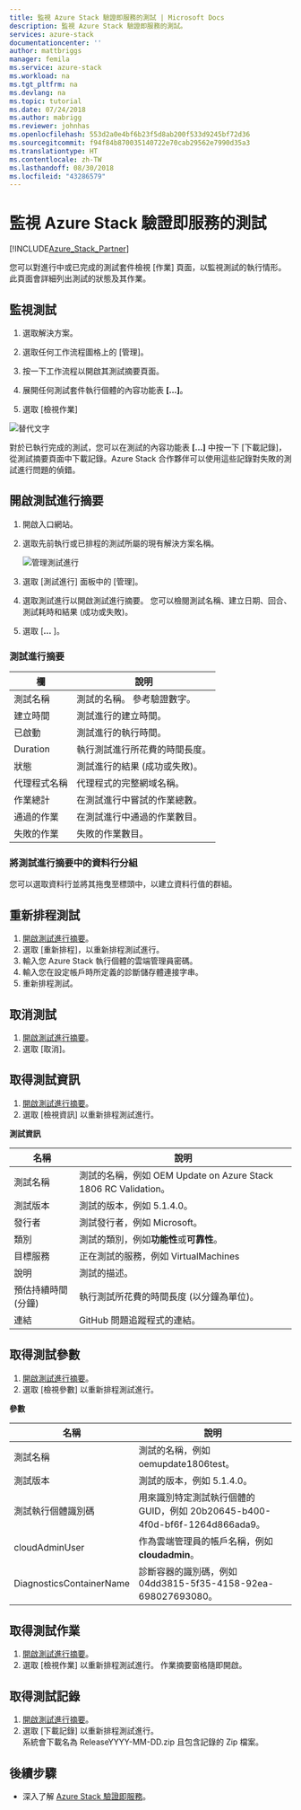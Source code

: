 ```yaml
---
title: 監視 Azure Stack 驗證即服務的測試 | Microsoft Docs
description: 監視 Azure Stack 驗證即服務的測試。
services: azure-stack
documentationcenter: ''
author: mattbriggs
manager: femila
ms.service: azure-stack
ms.workload: na
ms.tgt_pltfrm: na
ms.devlang: na
ms.topic: tutorial
ms.date: 07/24/2018
ms.author: mabrigg
ms.reviewer: johnhas
ms.openlocfilehash: 553d2a0e4bf6b23f5d8ab200f533d9245bf72d36
ms.sourcegitcommit: f94f84b870035140722e70cab29562e7990d35a3
ms.translationtype: HT
ms.contentlocale: zh-TW
ms.lasthandoff: 08/30/2018
ms.locfileid: "43286579"
---
```

# <a name="monitor-a-test-with-azure-stack-validation-as-a-service"></a>監視 Azure Stack 驗證即服務的測試

[!INCLUDE[Azure_Stack_Partner](./includes/azure-stack-partner-appliesto.md)]

您可以對進行中或已完成的測試套件檢視 [作業] 頁面，以監視測試的執行情形。 此頁面會詳細列出測試的狀態及其作業。

## <a name="monitor-a-test"></a>監視測試

1. 選取解決方案。

2. 選取任何工作流程圖格上的 [管理]。

3. 按一下工作流程以開啟其測試摘要頁面。

4. 展開任何測試套件執行個體的內容功能表 **[...]**。

5. 選取 [檢視作業]

![替代文字](media\image4.png)

對於已執行完成的測試，您可以在測試的內容功能表 **[...]** 中按一下 [下載記錄]，從測試摘要頁面中下載記錄。Azure Stack 合作夥伴可以使用這些記錄對失敗的測試進行問題的偵錯。

## <a name="open-the-test-pass-summary"></a>開啟測試進行摘要

1. 開啟入口網站。 
2. 選取先前執行或已排程的測試所屬的現有解決方案名稱。

    ![管理測試進行](media/managetestpasses.png)

3. 選取 [測試進行] 面板中的 [管理]。
4. 選取測試進行以開啟測試進行摘要。 您可以檢閱測試名稱、建立日期、回合、測試耗時和結果 (成功或失敗)。
5. 選取 [**...** ]。

### <a name="test-pass-summary"></a>測試進行摘要

| 欄 | 說明 |
| --- | --- |
| 測試名稱 | 測試的名稱。 參考驗證數字。 |
| 建立時間 | 測試進行的建立時間。 |
| 已啟動 | 測試進行的執行時間。 |
| Duration | 執行測試進行所花費的時間長度。 |
| 狀態 | 測試進行的結果 (成功或失敗)。 |
| 代理程式名稱 | 代理程式的完整網域名稱。 |
| 作業總計 | 在測試進行中嘗試的作業總數。 |
| 通過的作業 | 在測試進行中通過的作業數目。 |
|  失敗的作業 | 失敗的作業數目。 |

### <a name="group-columns-in-the-test-pass-summary"></a>將測試進行摘要中的資料行分組

您可以選取資料行並將其拖曳至標頭中，以建立資料行值的群組。

## <a name="reschedule-a-test"></a>重新排程測試

1. [開啟測試進行摘要](#open-the-test-pass-summary)。
2. 選取 [重新排程]，以重新排程測試進行。
3. 輸入您 Azure Stack 執行個體的雲端管理員密碼。
4. 輸入您在設定帳戶時所定義的診斷儲存體連接字串。
5. 重新排程測試。

## <a name="cancel-a-test"></a>取消測試

1. [開啟測試進行摘要](#open-the-test-pass-summary)。
2. 選取 [取消]。

## <a name="get-test-information"></a>取得測試資訊

1. [開啟測試進行摘要](#open-the-test-pass-summary)。
2. 選取 [檢視資訊] 以重新排程測試進行。

**測試資訊**

| 名稱 | 說明 |
| -- | -- |
| 測試名稱 | 測試的名稱，例如 OEM Update on Azure Stack 1806 RC Validation。 |
| 測試版本 | 測試的版本，例如 5.1.4.0。 |
| 發行者 | 測試發行者，例如 Microsoft。 |
| 類別 | 測試的類別，例如**功能性**或**可靠性**。 |
| 目標服務 | 正在測試的服務，例如 VirtualMachines |
| 說明 | 測試的描述。 |
| 預估持續時間 (分鐘) | 執行測試所花費的時間長度 (以分鐘為單位)。 |
| 連結 | GitHub 問題追蹤程式的連結。 |

## <a name="get-test-parameters"></a>取得測試參數

1. [開啟測試進行摘要](#open-the-test-pass-summary)。
2. 選取 [檢視參數] 以重新排程測試進行。

**參數**

| 名稱 | 說明 |
| -- | -- |
| 測試名稱 | 測試的名稱，例如 oemupdate1806test。 |
| 測試版本 | 測試的版本，例如 5.1.4.0。 |
| 測試執行個體識別碼 | 用來識別特定測試執行個體的 GUID，例如 20b20645-b400-4f0d-bf6f-1264d866ada9。 |
| cloudAdminUser | 作為雲端管理員的帳戶名稱，例如 **cloudadmin**。 |
| DiagnosticsContainerName | 診斷容器的識別碼，例如 04dd3815-5f35-4158-92ea-698027693080。 |

## <a name="get-test-operations"></a>取得測試作業

1. [開啟測試進行摘要](#open-the-test-pass-summary)。
2. 選取 [檢視作業] 以重新排程測試進行。 作業摘要窗格隨即開啟。

## <a name="get-test-logs"></a>取得測試記錄

1. [開啟測試進行摘要](#open-the-test-pass-summary)。
2. 選取 [下載記錄] 以重新排程測試進行。  
    系統會下載名為 ReleaseYYYY-MM-DD.zip 且包含記錄的 Zip 檔案。

## <a name="next-steps"></a>後續步驟

- 深入了解 [Azure Stack 驗證即服務](https://docs.microsoft.com/azure/azure-stack/partner)。
